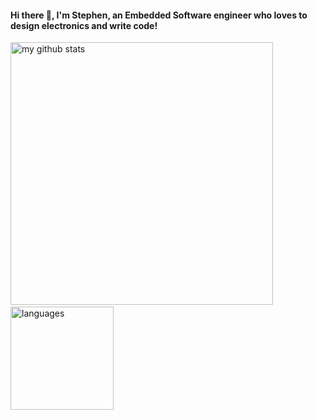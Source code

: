 #### Hi there 👋, I'm Stephen, an Embedded Software engineer who loves to design electronics and write code!

<img src="https://github-readme-stats.vercel.app/api?username=stephendpmurphy&show_icons=true&theme=radical" alt="my github stats" width="420"/>&nbsp;<img src="https://github-readme-stats.vercel.app/api/top-langs/?username=stephendpmurphy&layout=compact&theme=radical" alt="languages" height="165">
